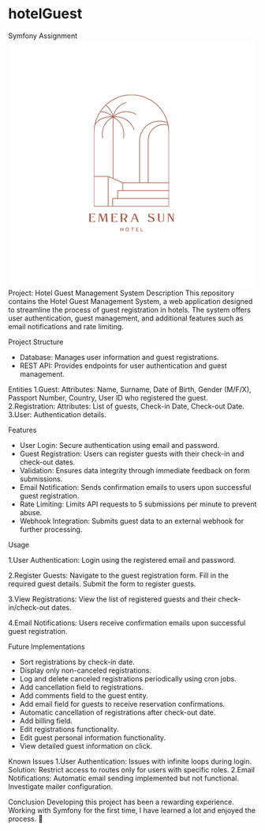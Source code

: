 # hotelGuest

Symfony Assignment
![alt text](public/images/logo.png)
Project: Hotel Guest Management System
Description
This repository contains the Hotel Guest Management System, a web application designed to streamline the process of guest registration in hotels. The system offers user authentication, guest management, and additional features such as email notifications and rate limiting.

Project Structure

- Database: Manages user information and guest registrations.
- REST API: Provides endpoints for user authentication and guest management.

Entities
1.Guest:
Attributes: Name, Surname, Date of Birth, Gender (M/F/X), Passport Number, Country, User ID who registered the guest.
2.Registration:
Attributes: List of guests, Check-in Date, Check-out Date.
3.User:
Authentication details.

Features

- User Login: Secure authentication using email and password.
- Guest Registration: Users can register guests with their check-in and check-out dates.
- Validation: Ensures data integrity through immediate feedback on form submissions.
- Email Notification: Sends confirmation emails to users upon successful guest registration.
- Rate Limiting: Limits API requests to 5 submissions per minute to prevent abuse.
- Webhook Integration: Submits guest data to an external webhook for further processing.

Usage

1.User Authentication:
Login using the registered email and password.

2.Register Guests:
Navigate to the guest registration form.
Fill in the required guest details.
Submit the form to register guests.

3.View Registrations:
View the list of registered guests and their check-in/check-out dates.

4.Email Notifications:
Users receive confirmation emails upon successful guest registration.

Future Implementations

- Sort registrations by check-in date.
- Display only non-canceled registrations.
- Log and delete canceled registrations periodically using cron jobs.
- Add cancellation field to registrations.
- Add comments field to the guest entity.
- Add email field for guests to receive reservation confirmations.
- Automatic cancellation of registrations after check-out date.
- Add billing field.
- Edit registrations functionality.
- Edit guest personal information functionality.
- View detailed guest information on click.

Known Issues
1.User Authentication: Issues with infinite loops during login. Solution: Restrict access to routes only for users with specific roles.
2.Email Notifications: Automatic email sending implemented but not functional. Investigate mailer configuration.

Conclusion
Developing this project has been a rewarding experience. Working with Symfony for the first time, I have learned a lot and enjoyed the process. 🚀
